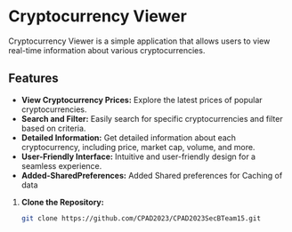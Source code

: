# Cryptocurrency Viewer

Cryptocurrency Viewer is a simple application that allows users to view real-time information about various cryptocurrencies.

## Features

- **View Cryptocurrency Prices:** Explore the latest prices of popular cryptocurrencies.
- **Search and Filter:** Easily search for specific cryptocurrencies and filter based on criteria.
- **Detailed Information:** Get detailed information about each cryptocurrency, including price, market cap, volume, and more.
- **User-Friendly Interface:** Intuitive and user-friendly design for a seamless experience.
- **Added-SharedPreferences:** Added Shared preferences for Caching of data

1. **Clone the Repository:**
   ```bash
   git clone https://github.com/CPAD2023/CPAD2023SecBTeam15.git

